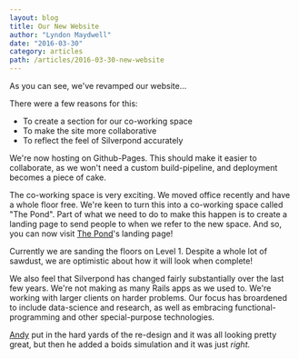 ```yaml
---
layout: blog
title: Our New Website
author: "Lyndon Maydwell"
date: "2016-03-30"
category: articles
path: /articles/2016-03-30-new-website
---
```


As you can see, we've revamped our website...

There were a few reasons for this:

* To create a section for our co-working space
* To make the site more collaborative
* To reflect the feel of Silverpond accurately

<!--more-->

We're now hosting on Github-Pages. This should make it
easier to collaborate, as we won't need a custom
build-pipeline, and deployment becomes a piece of cake.

The co-working space is very exciting. We moved office
recently and have a whole floor free. We're keen to turn
this into a co-working space called "The Pond". Part of
what we need to do to make this happen is to create a
landing page to send people to when we refer to the new
space. And so, you can now visit [The Pond](/the-pond)'s
landing page!

Currently we are sanding the floors on Level 1. Despite a whole lot of sawdust, we are optimistic about how it will look when complete!

We also feel that Silverpond has changed fairly substantially
over the last few years. We're not making as many Rails apps
as we used to. We're working with larger clients on harder
problems. Our focus has broardened to include data-science and
research, as well as embracing functional-programming and
other special-purpose technologies.

[Andy](/team#andy-kitchen) put in the hard yards of the re-design and it was all looking pretty great, but then he added
a boids simulation and it was just _right._
